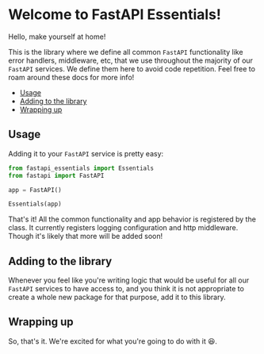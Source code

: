 # Welcome to FastAPI Essentials!

Hello, make yourself at home!

This is the library where we define all common `FastAPI` functionality like
error handlers, middleware, etc, that we use throughout the majority of our
`FastAPI` services. We define them here to avoid code repetition. Feel free
to roam around these docs for more info!

- [Usage](#usage)
- [Adding to the library](#adding-to-the-library)
- [Wrapping up](#wrapping-up)

## Usage 

Adding it to your `FastAPI` service is pretty easy:

```python
from fastapi_essentials import Essentials
from fastapi import FastAPI

app = FastAPI()

Essentials(app)
```

That's it! All the common functionality and app behavior is registered by the class.
It currently registers logging configuration and http middleware. Though it's likely that more
will be added soon!

## Adding to the library

Whenever you feel like you're writing logic that would be useful for all our `FastAPI` services
to have access to, and you think it is not appropriate to create a whole new package for that purpose,
add it to this library.

## Wrapping up

So, that's it. We're excited for what you're going to do with it 😆.
